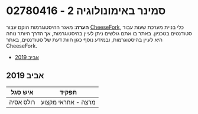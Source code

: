 # 02780416 - סמינר באימונולוגיה 2

**הערה**: מאגר ההיסטוגרמות הוקם עבור [CheeseFork](https://cheesefork.cf/), כלי בניית מערכת שעות עבור סטודנטים בטכניון. באתר בו אתם גולשים ניתן לעיין בהיסטוגרמות, אך הדרך היותר נוחה היא לעיין בהיסטוגרמות, ובמידע נוסף כגון חוות דעת של סטודנטים, באתר CheeseFork.

* [אביב 2019](#201802)

<h2 id="201802">אביב 2019</h2>

| איש סגל | תפקיד |
| ---- | ---- |
| רולס אסיה | מרצה - אחראי מקצוע |

